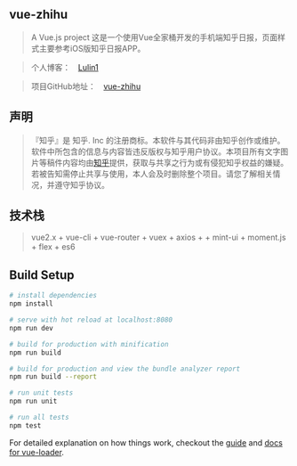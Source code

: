 ## vue-zhihu

> A Vue.js project 这是一个使用Vue全家桶开发的手机端知乎日报，页面样式主要参考iOS版知乎日报APP。

> 个人博客：　[Lulin1](http://www.cnblogs.com/lulin1/)

> 项目GitHub地址：　[vue-zhihu](https://github.com/lulinliao/vue-demos/tree/master/vue-zhihu)

## 声明
>『知乎』是 知乎. Inc 的注册商标。本软件与其代码非由知乎创作或维护。软件中所包含的信息与内容皆违反版权与知乎用户协议。本项目所有文字图片等稿件内容均由[知乎](https://www.zhihu.com)提供，获取与共享之行为或有侵犯知乎权益的嫌疑。若被告知需停止共享与使用，本人会及时删除整个项目。请您了解相关情况，并遵守知乎协议。


## 技术栈

> vue2.x + vue-cli + vue-router + vuex + axios + + mint-ui + moment.js + flex + es6

## Build Setup

``` bash
# install dependencies
npm install

# serve with hot reload at localhost:8080
npm run dev

# build for production with minification
npm run build

# build for production and view the bundle analyzer report
npm run build --report

# run unit tests
npm run unit

# run all tests
npm test
```

For detailed explanation on how things work, checkout the [guide](http://vuejs-templates.github.io/webpack/) and [docs for vue-loader](http://vuejs.github.io/vue-loader).
